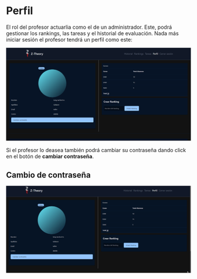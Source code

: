 # Perfil 

El rol del profesor actuarlia como el de un administrador. Este, podrá gestionar los rankings, las tareas y  el historial de evaluación. Nada más iniciar sesión el profesor tendrá un perfil como este:

![Perfil del profesor](../../images/teacher/teacher_profile.png)

Si el profesor lo deasea también podrá cambiar su contraseña dando click en el botón de **cambiar contraseña**.

## Cambio de contraseña
![Cambiar contraseña](../../images/teacher/teacher_change_password.gif)